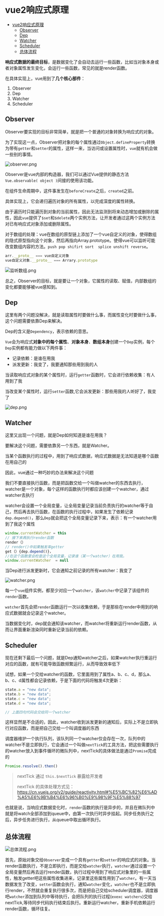 # vue2响应式原理
- [vue2响应式原理](#vue2响应式原理)
  - [Observer](#observer)
  - [Dep](#dep)
  - [Watcher](#watcher)
  - [Scheduler](#scheduler)
  - [总体流程](#总体流程)

**响应式数据的最终目标**，是数据变化了会自动去运行一些函数，比如当对象本身或者对象属性发生变化，会运行一些函数，常见的就是render函数。

在具体实现上，vue用到了**几个核心部件**：

1. Observer
2. Dep
3. Watcher
4. Scheduler

## Observer

Observer要实现的目标非常简单，就是把一个普通的对象转换为响应式的对象。

为了实现这一点，Observer把对象的每个属性通过`Object.defineProperty`转换为带有`getter`和`setter`的属性，这样一来，当访问或设置属性时，`vue`就有机会做一些别的事情。

![observer.png](https://s2.loli.net/2022/03/24/1AZR2T3Jhbwqgsj.png)

Observer是vue内部的构造器，我们可以通过Vue提供的静态方法`Vue.observable( object )`间接的使用该功能。

在组件生命周期中，这件事发生在`beforeCreate`之后，`created`之前。

具体实现上，它会递归遍历对象的所有属性，以完成深度的属性转换。

由于遍历时只能遍历到对象的当前属性，因此无法监测到将来动态增加或删除的属性，因此`vue`提供了`$set`和`$delete`两个实例方法，让开发者通过这两个实例方法对已有响应式对象添加或删除属性。

对于数组的处理：vue在数组的原型链上添加了一个vue自定义的对象，使得数组的隐式原型指向这个对象，然后再指向Array.prototype。使得vue可以监听可能改变数组内容的方法。``push pop shifirt sort  splice unshift reverse``。

```js
arr.__proto__ === vue自定义对象
vue自定义对象.__proto__ === Arrary.prototype
```

![监听数组.png](https://s2.loli.net/2022/03/24/jMz1LykItim6uEA.png)

总之，Observer的目标，就是要让一个对象，它属性的读取、赋值，内部数组的变化都要能够被vue感知到。

## Dep

这里有两个问题没解决，就是读取属性时要做什么事，而属性变化时要做什么事，这个问题需要依靠Dep来解决。

Dep的含义是`Dependency`，表示依赖的意思。

`Vue`会为响应式**对象中的每个属性**、**对象本身**、**数组本身**创建一个`Dep`实例，每个`Dep`实例都有能力做以下两件事：

- 记录依赖：是谁在用我
- 派发更新：我变了，我要通知那些用到我的人

当读取响应式对象的某个属性时，运行``getter``函数时，它会进行依赖收集：有人用到了我

当改变某个属性时，运行``setter``函数,它会派发更新：那些用我的人听好了，我变了

![dep.png](https://s2.loli.net/2022/03/24/CQ2g5aqGRF3MkY7.png)

## Watcher

这里又出现一个问题，就是Dep如何知道是谁在用我？

要解决这个问题，需要依靠另一个东西，就是Watcher。

当某个函数执行的过程中，用到了响应式数据，响应式数据是无法知道是哪个函数在用自己的

因此，vue通过一种巧妙的办法来解决这个问题

我们不要直接执行函数，而是把函数交给一个叫做watcher的东西去执行，watcher是一个对象，每个这样的函数执行时都应该创建一个watcher，通过watcher去执行

watcher会设置一个全局变量，让全局变量记录当前负责执行的watcher等于自己，然后再去执行函数，在函数的执行过程中，如果发生了依赖记录`dep.depend()`，那么`Dep`就会把这个全局变量记录下来，表示：有一个watcher用到了我这个属性
```js
window.currentWatcher = this 
// 接下来再执行render函数
render（） 
// render()中如果触发率getter
get（）{dep.depend()}，
//在这个函数里会检查这个全局变量，记录谁（某一个watcher）在用我。
window.currentWatcher  = null
```

当Dep进行派发更新时，它会通知之前记录的所有watcher：我变了

![watcher.png](https://s2.loli.net/2022/03/24/v1b6ofemQKy5atP.png)

每一个`vue`组件实例，都至少对应一个`watcher`，该`watcher`中记录了该组件的`render`函数。

`watcher`首先会把`render`函数运行一次以收集依赖，于是那些在render中用到的响应式数据就会记录这个watcher。

当数据变化时，dep就会通知该watcher，而watcher将重新运行render函数，从而让界面重新渲染同时重新记录当前的依赖。

## Scheduler

现在还剩下最后一个问题，就是Dep通知watcher之后，如果watcher执行重运行对应的函数，就有可能导致函数频繁运行，从而导致效率低下

试想，如果一个交给watcher的函数，它里面用到了属性a、b、c、d，那么a、b、c、d属性都会记录依赖，于是下面的代码将触发4次更新：

```js
state.a = "new data";
state.b = "new data";
state.c = "new data";
state.d = "new data";

// 上面四句代码会交给同一个watcher
```

这样显然是不合适的，因此，watcher收到派发更新的通知后，实际上不是立即执行对应函数，而是把自己交给一个叫调度器的东西

调度器维护一个执行队列，该队列同一个watcher仅会存在一次，队列中的watcher不是立即执行，它会通过一个叫做`nextTick`的工具方法，把这些需要执行的watcher放入到事件循环的微队列中，nextTick的具体做法是通过`Promise`完成的
```js
Promise.resolve().then()
```

> nextTick 通过 `this.$nextTick` 暴露给开发者
>
> nextTick 的具体处理方式见：https://cn.vuejs.org/v2/guide/reactivity.html#%E5%BC%82%E6%AD%A5%E6%9B%B4%E6%96%B0%E9%98%9F%E5%88%97

也就是说，当响应式数据变化时，`render`函数的执行是异步的，并且在微队列中
就是将watch全部添加到queue中，由第一次执行时异步挂起。同步任务执行之后，异步任务进行执行，从queue中取出循环执行。

## 总体流程

![总体流程.png](https://s2.loli.net/2022/03/24/Jf834OQeVK9GCb2.png)

首先，原始对象交给``Observer``变成一个具有``getter``和``setter``的响应式的对象。当render函数执行，不是立即执行，而是交给``watcher``执行，``watcher``通过设置一个全局变量然后再去运行render函数，执行过程中用到了响应式对象里的一些属性，触发getter吧这些属性收集进来，记录里这些属性用到了``watcher``。有一天当数据发生了改变，``setter``函数会执行，通知``watcher``变化，``watcher``也不是立即执行render，不然就会重复执行很多次，而是把自己交给scheduler调度器，调度器吧``watcher``添加到队列中等待执行，会把队列的执行过程(``exexc watchers``)交给nextTick,等待同步代码执行结束后执行。重新运行watcher，重新手机依赖运行render函数，循环往复。

